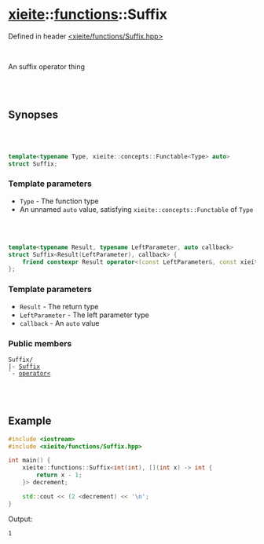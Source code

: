 # [xieite](../xieite.md)::[functions](../functions.md)::Suffix
Defined in header [<xieite/functions/Suffix.hpp>](../../include/xieite/functions/Suffix.hpp)

<br/>

An suffix operator thing

<br/><br/>

## Synopses

<br/><br/>

```cpp
template<typename Type, xieite::concepts::Functable<Type> auto>
struct Suffix;
```
### Template parameters
- `Type` - The function type
- An unnamed `auto` value, satisfying `xieite::concepts::Functable` of `Type`

<br/><br/>

```cpp
template<typename Result, typename LeftParameter, auto callback>
struct Suffix<Result(LeftParameter), callback> {
	friend constexpr Result operator<(const LeftParameter&, const xieite::functions::Suffix<Result(LeftParameter), callback>&);
};
```
### Template parameters
- `Result` - The return type
- `LeftParameter` - The left parameter type
- `callback` - An `auto` value
### Public members
<pre><code>Suffix/
|- <a href="./Suffix/constructor.md">Suffix</a>
`- <a href="./Suffix/operatorMode.md">operator<</a>
</code></pre>

<br/><br/>

## Example
```cpp
#include <iostream>
#include <xieite/functions/Suffix.hpp>

int main() {
	xieite::functions::Suffix<int(int), [](int x) -> int {
		return x - 1;
	}> decrement;

	std::cout << (2 <decrement) << '\n';
}
```
Output:
```
1
```
